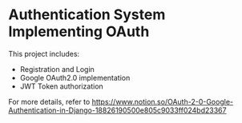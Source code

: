 # Authentication System Implementing OAuth
This project includes:
- Registration and Login
- Google OAuth2.0 implementation
- JWT Token authorization

For more details, refer to https://www.notion.so/OAuth-2-0-Google-Authentication-in-Django-18826190500e805c9033ff024bd23367
